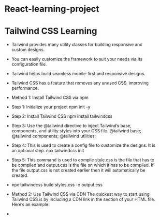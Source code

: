 # React-learning-project

# Tailwind CSS Learning

- Tailwind provides many utility classes for building responsive and custom designs.
- You can easily customize the framework to suit your needs via its configuration file.
- Tailwind helps build seamless mobile-first and responsive designs.
- Tailwind CSS has a feature that removes any unused CSS, improving performance.

- Method 1: Install Tailwind CSS via npm


- Step 1: Initialize your project
  npm init -y
- Step 2: Install Tailwind CSS
  npm install tailwindcss
- Step 3: Use the @tailwind directive to inject Tailwind’s base, components, and utility styles into your CSS file.
@tailwind base;
@tailwind components;
@tailwind utilities;
- Step 4: This is used to create a config file to customize the designs. It is an optional step.
npx tailwindcss init
- Step 5: This command is used to compile style.css is the file that has to be compiled and output.css is the file on which it has to be compiled. If the file output.css is not created earlier then it will automatically be created.
- npx tailwindcss build styles.css -o output.css

- Method 2: Use Tailwind CSS via CDN
The quickest way to start using Tailwind CSS is by including a CDN link in the <head> section of your HTML file. Here’s an example:

- <link href=”https://unpkg.com/tailwindcss@^2/dist/tailwind.min.css” rel=”stylesheet”>
